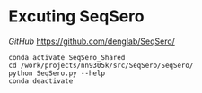 **Excuting SeqSero**
=====================

*GitHub*
https://github.com/denglab/SeqSero/  

```
conda activate SeqSero_Shared
cd /work/projects/nn9305k/src/SeqSero/SeqSero/
python SeqSero.py --help 
conda deactivate 
```

